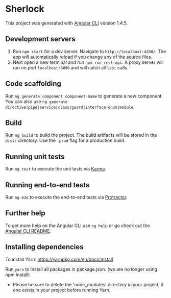 # Sherlock

This project was generated with [Angular CLI](https://github.com/angular/angular-cli) version 1.4.5.

## Development servers

1) Run `npm start` for a dev server. Navigate to `http://localhost:4200/`. The app will automatically reload if you change any of the source files.
2) Next open a new terminal and run `npm run rest-api`. A proxy server will run on port `localhost:8090` and will catch all `\api` calls.

## Code scaffolding

Run `ng generate component component-name` to generate a new component. You can also use `ng generate directive|pipe|service|class|guard|interface|enum|module`.

## Build

Run `ng build` to build the project. The build artifacts will be stored in the `dist/` directory. Use the `-prod` flag for a production build.

## Running unit tests

Run `ng test` to execute the unit tests via [Karma](https://karma-runner.github.io).

## Running end-to-end tests

Run `ng e2e` to execute the end-to-end tests via [Protractor](http://www.protractortest.org/).

## Further help

To get more help on the Angular CLI use `ng help` or go check out the [Angular CLI README](https://github.com/angular/angular-cli/blob/master/README.md).

## Installing dependencies

To install Yarn: https://yarnpkg.com/en/docs/install

Run `yarn`  to install all packages in package.json. (we are no longer using npm install)

* Please be sure to delete the 'node_modules' directory in your project, if one exists in your project before running Yarn.
